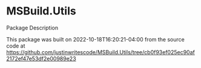 # MSBuild.Utils
Package Description
      
This package was built on 2022-10-18T16:20:21-04:00 from the source code at https://github.com/justinwritescode/MSBuild.Utils/tree/cb0f93ef025ec90af2172ef47e53df2e00989e23
